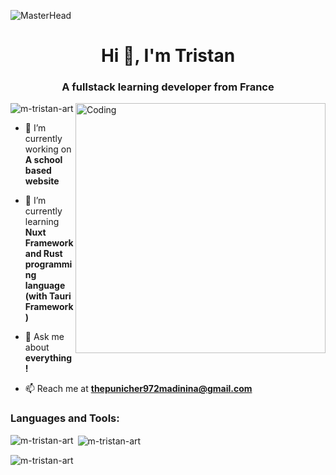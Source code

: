 ![MasterHead](https://media.discordapp.net/attachments/1032637160253296651/1148875555886870558/banner.png?width=1342&height=671)
<h1 align="center">Hi 👋, I'm Tristan</h1>
<h3 align="center">A fullstack learning developer from France</h3>
<img align="right" alt="Coding" width="400" src="https://cdn.dribbble.com/users/1708816/screenshots/15637256/media/f9826f0af8a49462f048262a8502035b.gif">

<p align="left"> <img src="https://komarev.com/ghpvc/?username=m-tristan-art&label=Profile%20views&color=0e75b6&style=flat" alt="m-tristan-art" /> </p>

- 🔭 I’m currently working on **A school based website**

- 🌱 I’m currently learning **Nuxt Framework and Rust programming language (with Tauri Framework)**

- 💬 Ask me about **everything !**

- 📫 Reach me at **thepunicher972madinina@gmail.com**

<h3 align="left">Languages and Tools:</h3>
<p align="left">
  <symbol viewBox="0 0 512 121" id="logos-nuxt"><path fill="#00DC82" d="M103.405 120.261h68.52c2.177 0 4.314-.555 6.2-1.61a12.213 12.213 0 0 0 4.536-4.403a11.754 11.754 0 0 0 1.66-6.013c0-2.111-.575-4.185-1.665-6.013l-46.016-77.31a12.215 12.215 0 0 0-4.536-4.402a12.69 12.69 0 0 0-6.198-1.61a12.69 12.69 0 0 0-6.198 1.61a12.214 12.214 0 0 0-4.537 4.402l-11.766 19.78l-23.004-38.68a12.22 12.22 0 0 0-4.539-4.401A12.7 12.7 0 0 0 69.663 0a12.7 12.7 0 0 0-6.199 1.61a12.22 12.22 0 0 0-4.538 4.402l-57.262 96.21A11.737 11.737 0 0 0 0 108.235c0 2.11.571 4.185 1.659 6.013a12.214 12.214 0 0 0 4.537 4.402a12.692 12.692 0 0 0 6.2 1.611h43.01c17.042 0 29.61-7.26 38.257-21.426l20.994-35.268l11.245-18.874l33.75 56.694h-44.995l-11.252 18.874Zm-48.7-18.893l-30.016-.007l44.994-75.588l22.45 37.794l-15.031 25.261c-5.743 9.191-12.267 12.54-22.397 12.54Z"></path><path d="M215.04 119.13h20.119V74.115c0-12.881-1.342-25.762-1.342-25.762l1.186 2.641c1.871 4.088 5.77 12.297 10.349 20.149l27.494 47.985h21.594V20.044h-20.252l.002 45.862c.056 12.598 1.339 25.055 1.339 25.055l-1.014-2.296c-1.79-3.986-5.764-12.539-10.386-20.636l-27.63-47.985H215.04v99.085Zm143.205-71.342v39.068c0 9.059-5.767 15.853-13.949 15.853c-7.644 0-13.01-6.228-13.01-14.863V47.788h-18.642v44.446c0 16.279 9.925 28.028 25.08 28.028c9.255 0 16.765-4.247 20.52-11.041v9.908h18.778V47.788h-18.777Zm73.38 34.255l22.669-34.255H433.77l-12.337 18.826l-12.342-18.826h-20.386l22.669 34.114l-24.411 37.227h19.986l14.616-21.94l14.484 21.94h19.852l-24.277-37.086Zm43.627-34.255h-13.011v16.42h13.011v29.017c0 16.562 10.059 25.904 25.618 25.904H512v-16.561h-8.582c-6.035 0-9.525-3.256-9.525-10.192V64.207H512v-16.42h-18.107v-21.09h-18.64v21.09Z"></path></symbol>
</p>

<p><img align="left" src="https://github-readme-stats.vercel.app/api/top-langs?username=m-tristan-art&show_icons=true&locale=en&layout=compact" alt="m-tristan-art" /></p>

<p>&nbsp;<img align="center" src="https://github-readme-stats.vercel.app/api?username=m-tristan-art&show_icons=true&locale=en" alt="m-tristan-art" /></p>

<p><img align="center" src="https://github-readme-streak-stats.herokuapp.com/?user=m-tristan-art&" alt="m-tristan-art" /></p>

